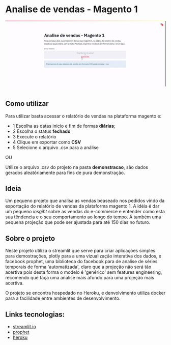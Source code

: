 # Analise de vendas - Magento 1


![Preview](images/preview.gif)

## Como utilizar
Para utilizar basta acessar o relatório de vendas na plataforma magento e:

- 1 Escolha as datas inicio e fim de formas **diárias**;
- 2 Escolha o status **fechado**
- 3 Execute o relatório
- 4 Clique em exportar como **CSV**
- 5 Selecione o arquivo .csv para a análise 

OU

Utilize o arquivo .csv do projeto na pasta **demonstracao**, são dados gerados aleatóriamente para fins de pura demonstração.


## Ideia
Um pequeno projeto que analisa as vendas beaseado nos pedidos vindo da exportação do relatório de vendas da plataforma magento 1. A idéia é dar um pequeno *insgiht* sobre as vendas do e-commerce e entender como esta sua têndencia e o seu comportamento ao longo do tempo. Á também uma pequena projeção que pode ser ajustada para até 150 dias no futuro.

## Sobre o projeto
Neste projeto utiliza o streamlit que serve para criar aplicações simples para demostrações, plotly para a uma vizualização interativa dos dados, e facebook prophet, uma biblioteca do facebook para de analise de séries temporais de forma 'automatizada', claro que a projeção não será tão acertiva pois desta forma o modelo é 'genérico' sem features engineering, recomendo que faça uma analise mais afundo para uma projeção mais acertiva.

O projeto se encontra hospedado no Heroku, e denvolvimento utiliza docker para a facilidade entre ambientes de desenvolvimento.

## Links tecnologias:

- [streamlit.io](https://www.streamlit.io/)
- [prophet](https://facebook.github.io/prophet/)
- [heroku](https://www.heroku.com/)

